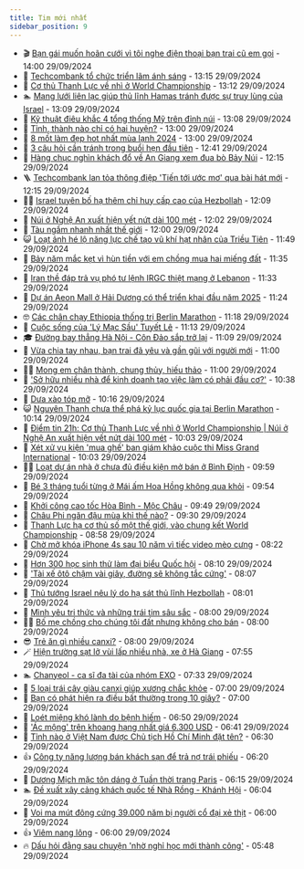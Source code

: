 ```yaml
---
title: Tim mới nhất
sidebar_position: 9
---
```


<!-- vnexpress-tin-moi-nhat:START -->
- 🎬 [Bạn gái muốn hoãn cưới vì tôi nghe điện thoại bạn trai cũ em gọi](https://vnexpress.net/ban-gai-muon-hoan-cuoi-vi-toi-nghe-dien-thoai-ban-trai-cu-em-goi-4798228.html) - 14:00 29/09/2024
- 🐎 [Techcombank tổ chức triển lãm ánh sáng](https://vnexpress.net/techcombank-to-chuc-trien-lam-anh-sang-4798284.html) - 13:15 29/09/2024
- 🦍 [Cơ thủ Thanh Lực về nhì ở World Championship](https://vnexpress.net/co-thu-thanh-luc-ve-nhi-o-world-championship-4798293.html) - 13:12 29/09/2024
- 🏊 [Mạng lưới liên lạc giúp thủ lĩnh Hamas tránh được sự truy lùng của Israel](https://vnexpress.net/mang-luoi-lien-lac-giup-thu-linh-hamas-tranh-duoc-su-truy-lung-cua-israel-4793621.html) - 13:09 29/09/2024
- 🎊 [Kỹ thuật điêu khắc 4 tổng thống Mỹ trên đỉnh núi](https://vnexpress.net/ky-thuat-dieu-khac-4-tong-thong-my-tren-dinh-nui-4798275.html) - 13:08 29/09/2024
- 🎃 [Tỉnh, thành nào chỉ có hai huyện?](https://vnexpress.net/tinh-thanh-nao-chi-co-hai-huyen-4798272.html) - 13:00 29/09/2024
- 🧰 [8 mốt làm đẹp hot nhất mùa lạnh 2024](https://vnexpress.net/8-mot-lam-dep-hot-nhat-mua-lanh-2024-4798216.html) - 13:00 29/09/2024
- 🔭 [3 câu hỏi cần tránh trong buổi hẹn đầu tiên](https://vnexpress.net/3-cau-hoi-can-tranh-trong-buoi-hen-dau-tien-4798147.html) - 12:41 29/09/2024
- 🫶 [Hàng chục nghìn khách đổ về An Giang xem đua bò Bảy Núi](https://vnexpress.net/hang-chuc-nghin-khach-do-ve-an-giang-xem-dua-bo-bay-nui-4798236.html) - 12:15 29/09/2024
- 🪜 [Techcombank lan tỏa thông điệp &#39;Tiến tới ước mơ&#39; qua bài hát mới](https://vnexpress.net/techcombank-lan-toa-thong-diep-tien-toi-uoc-mo-qua-bai-hat-moi-4798280.html) - 12:15 29/09/2024
- 👨‍🏫 [Israel tuyên bố hạ thêm chỉ huy cấp cao của Hezbollah](https://vnexpress.net/israel-tuyen-bo-ha-them-chi-huy-cap-cao-cua-hezbollah-4798277.html) - 12:09 29/09/2024
- 🎊 [Núi ở Nghệ An xuất hiện vết nứt dài 100 mét](https://vnexpress.net/nui-o-nghe-an-xuat-hien-vet-nut-dai-100-met-4798278.html) - 12:02 29/09/2024
- 🎊 [Tàu ngầm nhanh nhất thế giới](https://vnexpress.net/tau-ngam-nhanh-nhat-the-gioi-4797918.html) - 12:00 29/09/2024
- 😺 [Loạt ảnh hé lộ năng lực chế tạo vũ khí hạt nhân của Triều Tiên](https://vnexpress.net/loat-anh-he-lo-nang-luc-che-tao-vu-khi-hat-nhan-cua-trieu-tien-4793385.html) - 11:49 29/09/2024
- 🐘 [Bảy năm mắc kẹt vì hùn tiền với em chồng mua hai miếng đất](https://vnexpress.net/bay-nam-mac-ket-vi-hun-tien-voi-em-chong-mua-hai-mieng-dat-4798212.html) - 11:35 29/09/2024
- 🌁 [Iran thề đáp trả vụ phó tư lệnh IRGC thiệt mạng ở Lebanon](https://vnexpress.net/iran-the-dap-tra-vu-pho-tu-lenh-irgc-thiet-mang-o-lebanon-4798267.html) - 11:33 29/09/2024
- 🐲 [Dự án Aeon Mall ở Hải Dương có thể triển khai đầu năm 2025](https://vnexpress.net/du-an-aeon-mall-o-hai-duong-co-the-trien-khai-dau-nam-2025-4798273.html) - 11:24 29/09/2024
- 🤓 [Các chân chạy Ethiopia thống trị Berlin Marathon](https://vnexpress.net/cac-chan-chay-ethiopia-thong-tri-berlin-marathon-4798276.html) - 11:18 29/09/2024
- 💪 [Cuộc sống của &#39;Lý Mạc Sầu&#39; Tuyết Lê](https://vnexpress.net/cuoc-song-cua-ly-mac-sau-tuyet-le-4798251.html) - 11:13 29/09/2024
- 🎓 [Đường bay thẳng Hà Nội - Côn Đảo sắp trở lại](https://vnexpress.net/duong-bay-thang-ha-noi-con-dao-sap-tro-lai-4798269.html) - 11:09 29/09/2024
- 🫣 [Vừa chia tay nhau, bạn trai đã yêu và gần gũi với người mới](https://vnexpress.net/vua-chia-tay-nhau-ban-trai-da-yeu-va-gan-gui-voi-nguoi-moi-4798225.html) - 11:00 29/09/2024
- 🧑‍💻 [Mong em chân thành, chung thủy, hiếu thảo](https://vnexpress.net/mong-em-chan-thanh-chung-thuy-hieu-thao-4798089.html) - 11:00 29/09/2024
- 🐲 [&#39;Sở hữu nhiều nhà để kinh doanh tạo việc làm có phải đầu cơ?&#39;](https://vnexpress.net/so-huu-nhieu-nha-de-kinh-doanh-tao-viec-lam-co-phai-dau-co-4798238.html) - 10:38 29/09/2024
- 🌝 [Dưa xào tóp mỡ](https://vnexpress.net/dua-xao-top-mo-4798264.html) - 10:16 29/09/2024
- 😺 [Nguyên Thanh chưa thể phá kỷ lục quốc gia tại Berlin Marathon](https://vnexpress.net/nguyen-thanh-chua-the-pha-ky-luc-quoc-gia-tai-berlin-marathon-4798266.html) - 10:14 29/09/2024
- 🐎 [Điểm tin 21h: Cơ thủ Thanh Lực về nhì ở World Championship | Núi ở Nghệ An xuất hiện vết nứt dài 100 mét](https://vnexpress.net/diem-tin-21h-co-thu-thanh-luc-ve-nhi-o-world-championship-nui-o-nghe-an-xuat-hien-vet-nut-dai-100-met-4798263.html) - 10:03 29/09/2024
- 🎡 [Xét xử vụ kiện &#39;mua ghế&#39; ban giám khảo cuộc thi Miss Grand International](https://vnexpress.net/xet-xu-vu-kien-mua-ghe-ban-giam-khao-cuoc-thi-miss-grand-international-4798262.html) - 10:03 29/09/2024
- 👨‍🏫 [Loạt dự án nhà ở chưa đủ điều kiện mở bán ở Bình Định](https://vnexpress.net/loat-du-an-nha-o-chua-du-dieu-kien-mo-ban-o-binh-dinh-4798249.html) - 09:59 29/09/2024
- 🦆 [Bé 3 tháng tuổi từng ở Mái ấm Hoa Hồng không qua khỏi](https://vnexpress.net/be-3-thang-tuoi-tung-o-mai-am-hoa-hong-khong-qua-khoi-4798245.html) - 09:54 29/09/2024
- 🚦 [Khởi công cao tốc Hòa Bình - Mộc Châu](https://vnexpress.net/khoi-cong-cao-toc-hoa-binh-moc-chau-4798248.html) - 09:49 29/09/2024
- 💫 [Châu Phi ngăn đậu mùa khỉ thế nào?](https://vnexpress.net/chau-phi-ngan-dau-mua-khi-the-nao-4798222.html) - 09:30 29/09/2024
- 🎉 [Thanh Lực hạ cơ thủ số một thế giới, vào chung kết World Championship](https://vnexpress.net/thanh-luc-ha-co-thu-so-mot-the-gioi-vao-chung-ket-world-championship-4798250.html) - 08:58 29/09/2024
- 🌋 [Chờ mở khóa iPhone 4s sau 10 năm vì tiếc video mèo cưng](https://vnexpress.net/cho-mo-khoa-iphone-4s-sau-10-nam-vi-tiec-video-meo-cung-4798240.html) - 08:22 29/09/2024
- 🤖 [Hơn 300 học sinh thử làm đại biểu Quốc hội](https://vnexpress.net/hon-300-hoc-sinh-thu-lam-dai-bieu-quoc-hoi-4798219.html) - 08:10 29/09/2024
- 🦏 [&#39;Tài xế ôtô chậm vài giây, đường sẽ không tắc cứng&#39;](https://vnexpress.net/tai-xe-oto-cham-vai-giay-duong-se-khong-tac-cung-4798244.html) - 08:07 29/09/2024
- 🦩 [Thủ tướng Israel nêu lý do hạ sát thủ lĩnh Hezbollah](https://vnexpress.net/thu-tuong-israel-neu-ly-do-ha-sat-thu-linh-hezbollah-4798239.html) - 08:01 29/09/2024
- 👺 [Mình yêu tri thức và những trái tim sâu sắc](https://vnexpress.net/minh-yeu-tri-thuc-va-nhung-trai-tim-sau-sac-4798090.html) - 08:00 29/09/2024
- 🧑‍🏫 [Bố mẹ chồng cho chúng tôi đất nhưng không cho bán](https://vnexpress.net/bo-me-chong-cho-chung-toi-dat-nhung-khong-cho-ban-4798160.html) - 08:00 29/09/2024
- 😎 [Trẻ ăn gì nhiều canxi?](https://vnexpress.net/tre-an-gi-nhieu-canxi-4798196.html) - 08:00 29/09/2024
- 🪄 [Hiện trường sạt lở vùi lấp nhiều nhà, xe ở Hà Giang](https://vnexpress.net/hien-truong-sat-lo-vui-lap-nhieu-nha-xe-o-ha-giang-4798232.html) - 07:55 29/09/2024
- 🏊 [Chanyeol - ca sĩ đa tài của nhóm EXO](https://vnexpress.net/chanyeol-ca-si-da-tai-cua-nhom-exo-4796206.html) - 07:33 29/09/2024
- 💃 [5 loại trái cây giàu canxi giúp xương chắc khỏe](https://vnexpress.net/5-loai-trai-cay-giau-canxi-giup-xuong-chac-khoe-4797605.html) - 07:00 29/09/2024
- 🦆 [Bạn có phát hiện ra điều bất thường trong 10 giây?](https://vnexpress.net/ban-co-phat-hien-ra-dieu-bat-thuong-trong-10-giay-4796960.html) - 07:00 29/09/2024
- 🎊 [Loét miệng khó lành do bệnh hiếm](https://vnexpress.net/loet-mieng-kho-lanh-do-benh-hiem-4798235.html) - 06:50 29/09/2024
- 👺 [&#39;Ác mộng&#39; trên khoang hạng nhất giá 6.300 USD](https://vnexpress.net/ac-mong-tren-khoang-hang-nhat-gia-6-300-usd-4798174.html) - 06:41 29/09/2024
- 🎡 [Tỉnh nào ở Việt Nam được Chủ tịch Hồ Chí Minh đặt tên?](https://vnexpress.net/tinh-nao-o-viet-nam-duoc-chu-tich-ho-chi-minh-dat-ten-4798083.html) - 06:30 29/09/2024
- 👍 [Công ty năng lượng bán khách sạn để trả nợ trái phiếu](https://vnexpress.net/cong-ty-nang-luong-ban-khach-san-de-tra-no-trai-phieu-4798224.html) - 06:20 29/09/2024
- 🐎 [Dương Mịch mặc tôn dáng ở Tuần thời trang Paris](https://vnexpress.net/duong-mich-mac-ton-dang-o-tuan-thoi-trang-paris-4798177.html) - 06:15 29/09/2024
- 🏊 [Đề xuất xây cảng khách quốc tế Nhà Rồng - Khánh Hội](https://vnexpress.net/de-xuat-xay-cang-khach-quoc-te-nha-rong-khanh-hoi-4798223.html) - 06:04 29/09/2024
- 🦩 [Voi ma mút đông cứng 39.000 năm bị người cổ đại xẻ thịt](https://vnexpress.net/voi-ma-mut-dong-cung-39-000-nam-bi-nguoi-co-dai-xe-thit-4797921.html) - 06:00 29/09/2024
- 👍 [Viêm nang lông](https://vnexpress.net/viem-nang-long-4797398.html) - 06:00 29/09/2024
- 🔥 [Dấu hỏi đằng sau chuyện &#39;nhờ nghỉ học mới thành công&#39;](https://vnexpress.net/dau-hoi-dang-sau-chuyen-nho-nghi-hoc-moi-thanh-cong-4798198.html) - 05:48 29/09/2024<!-- vnexpress-tin-moi-nhat:END -->
